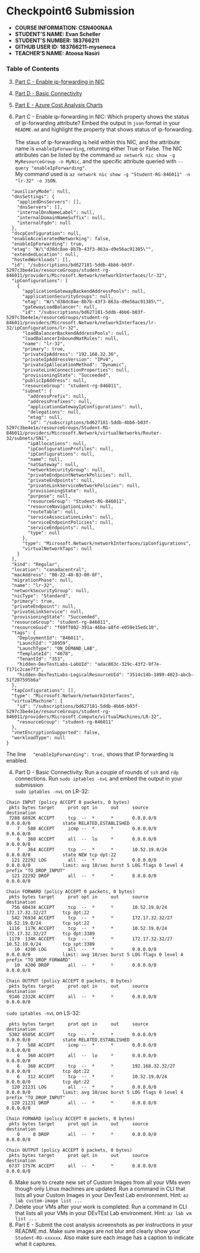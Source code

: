 # Checkpoint6 Submission

- **COURSE INFORMATION: CSN400NAA**
- **STUDENT’S NAME: Evan Scheller**
- **STUDENT'S NUMBER: 183766211**
- **GITHUB USER ID: 183766211-myseneca**
- **TEACHER’S NAME: Atoosa Nasiri**

### Table of Contents

3. [Part C - Enable ip-forwarding in NIC](#header4)
4. [Part D - Basic Connectivity](#header3)
5. [Part E - Azure Cost Analysis Charts](#header4)

3. Part C - Enable ip-forwarding in NIC: Which property shows the status of ip-forwarding attribute? Embed the output in `json` format in your `README.md` and highlight the property that shows status of ip-forwarding.<br> <br>The staus of ip-forwarding is held within this NIC, and the attribute name is `enableIpForwarding`, returning either True or False. The NIC attributes can be listed by the command `az network nic show -g MyResourceGroup -n MyNic`, and the specific attribute queried with `--query "enableIpForwarding"`.<br>
My command used is `az network nic show -g "Student-RG-846011" -n "lr-32" -o JSON`.
```{
  "auxiliaryMode": null,
  "dnsSettings": {
    "appliedDnsServers": [],
    "dnsServers": [],
    "internalDnsNameLabel": null,
    "internalDomainNameSuffix": null,
    "internalFqdn": null
  },
  "dscpConfiguration": null,
  "enableAcceleratedNetworking": false,
  "enableIpForwarding": true,
  "etag": "W/\"d38dc8ae-8b7b-43f3-863a-d9e56ac91385\"",
  "extendedLocation": null,
  "hostedWorkloads": [],
  "id": "/subscriptions/bd627181-5ddb-4bb6-b03f-5297c3be4e1e/resourceGroups/student-rg-846011/providers/Microsoft.Network/networkInterfaces/lr-32",
  "ipConfigurations": [
    {
      "applicationGatewayBackendAddressPools": null,
      "applicationSecurityGroups": null,
      "etag": "W/\"d38dc8ae-8b7b-43f3-863a-d9e56ac91385\"",
      "gatewayLoadBalancer": null,
      "id": "/subscriptions/bd627181-5ddb-4bb6-b03f-5297c3be4e1e/resourceGroups/student-rg-846011/providers/Microsoft.Network/networkInterfaces/lr-32/ipConfigurations/lr-32",
      "loadBalancerBackendAddressPools": null,
      "loadBalancerInboundNatRules": null,
      "name": "lr-32",
      "primary": true,
      "privateIpAddress": "192.168.32.36",
      "privateIpAddressVersion": "IPv4",
      "privateIpAllocationMethod": "Dynamic",
      "privateLinkConnectionProperties": null,
      "provisioningState": "Succeeded",
      "publicIpAddress": null,
      "resourceGroup": "student-rg-846011",
      "subnet": {
        "addressPrefix": null,
        "addressPrefixes": null,
        "applicationGatewayIpConfigurations": null,
        "delegations": null,
        "etag": null,
        "id": "/subscriptions/bd627181-5ddb-4bb6-b03f-5297c3be4e1e/resourceGroups/Student-RG-846011/providers/Microsoft.Network/virtualNetworks/Router-32/subnets/SN1",
        "ipAllocations": null,
        "ipConfigurationProfiles": null,
        "ipConfigurations": null,
        "name": null,
        "natGateway": null,
        "networkSecurityGroup": null,
        "privateEndpointNetworkPolicies": null,
        "privateEndpoints": null,
        "privateLinkServiceNetworkPolicies": null,
        "provisioningState": null,
        "purpose": null,
        "resourceGroup": "Student-RG-846011",
        "resourceNavigationLinks": null,
        "routeTable": null,
        "serviceAssociationLinks": null,
        "serviceEndpointPolicies": null,
        "serviceEndpoints": null,
        "type": null
      },
      "type": "Microsoft.Network/networkInterfaces/ipConfigurations",
      "virtualNetworkTaps": null
    }
  ],
  "kind": "Regular",
  "location": "canadacentral",
  "macAddress": "00-22-48-B3-00-8F",
  "migrationPhase": null,
  "name": "lr-32",
  "networkSecurityGroup": null,
  "nicType": "Standard",
  "primary": true,
  "privateEndpoint": null,
  "privateLinkService": null,
  "provisioningState": "Succeeded",
  "resourceGroup": "student-rg-846011",
  "resourceGuid": "f69ff802-391a-46ba-a8fd-e059e15edc10",
  "tags": {
    "DeploymentId": "846011",
    "LaunchId": "28959",
    "LaunchType": "ON_DEMAND_LAB",
    "TemplateId": "4678",
    "TenantId": "353",
    "hidden-DevTestLabs-LabUId": "adac863c-329c-43f2-9f7e-f171c2cae7f3",
    "hidden-DevTestLabs-LogicalResourceUId": "3514c14b-1899-4023-abcb-51f287595b6a"
  },
  "tapConfigurations": [],
  "type": "Microsoft.Network/networkInterfaces",
  "virtualMachine": {
    "id": "/subscriptions/bd627181-5ddb-4bb6-b03f-5297c3be4e1e/resourceGroups/student-rg-846011/providers/Microsoft.Compute/virtualMachines/LR-32",
    "resourceGroup": "student-rg-846011"
  },
  "vnetEncryptionSupported": false,
  "workloadType": null
}
```
The line `  "enableIpForwarding": true,` shows that IP forwarding is enabled.

4. Part D - Basic Connectivity: Run a couple of rounds of `ssh` and `rdp` connections. Run `sudo iptables -nvL` and embed the output in your submission <br>
`sudo iptables -nvL` on LR-32:<br>
```
Chain INPUT (policy ACCEPT 0 packets, 0 bytes)
 pkts bytes target     prot opt in     out     source               destination
 7288 6892K ACCEPT     tcp  --  *      *       0.0.0.0/0            0.0.0.0/0            state RELATED,ESTABLISHED
    7   588 ACCEPT     icmp --  *      *       0.0.0.0/0            0.0.0.0/0
    6   360 ACCEPT     all  --  lo     *       0.0.0.0/0            0.0.0.0/0
    7   364 ACCEPT     tcp  --  *      *       10.52.19.0/24        0.0.0.0/0            state NEW tcp dpt:22
  121 22292 LOG        all  --  *      *       0.0.0.0/0            0.0.0.0/0            limit: avg 10/sec burst 5 LOG flags 0 level 4 prefix "TO_DROP_INPUT"
  121 22292 DROP       all  --  *      *       0.0.0.0/0            0.0.0.0/0

Chain FORWARD (policy ACCEPT 0 packets, 0 bytes)
 pkts bytes target     prot opt in     out     source               destination
  756 60434 ACCEPT     tcp  --  *      *       10.52.19.0/24        172.17.32.32/27      tcp dpt:22
  542 76934 ACCEPT     tcp  --  *      *       172.17.32.32/27      10.52.19.0/24        tcp spt:22
 1116  117K ACCEPT     tcp  --  *      *       10.52.19.0/24        172.17.32.32/27      tcp dpt:3389
 1179  134K ACCEPT     tcp  --  *      *       172.17.32.32/27      10.52.19.0/24        tcp spt:3389
   10  4200 LOG        all  --  *      *       0.0.0.0/0            0.0.0.0/0            limit: avg 10/sec burst 5 LOG flags 0 level 4 prefix "TO_DROP_FORWARD"
   10  4200 DROP       all  --  *      *       0.0.0.0/0            0.0.0.0/0

Chain OUTPUT (policy ACCEPT 0 packets, 0 bytes)
 pkts bytes target     prot opt in     out     source               destination
 9146 2332K ACCEPT     all  --  *      *       0.0.0.0/0            0.0.0.0/0
 ```
 `sudo iptables -nvL` on LS-32:
```
 pkts bytes target     prot opt in     out     source               destination
 5302 6505K ACCEPT     tcp  --  *      *       0.0.0.0/0            0.0.0.0/0            state RELATED,ESTABLISHED
    7   588 ACCEPT     icmp --  *      *       0.0.0.0/0            0.0.0.0/0
    6   360 ACCEPT     all  --  lo     *       0.0.0.0/0            0.0.0.0/0
    6   360 ACCEPT     tcp  --  *      *       192.168.32.32/27     0.0.0.0/0            tcp dpt:22
    6   312 ACCEPT     tcp  --  *      *       10.52.19.0/24        0.0.0.0/0            tcp dpt:22
  120 21231 LOG        all  --  *      *       0.0.0.0/0            0.0.0.0/0            limit: avg 10/sec burst 5 LOG flags 0 level 4 prefix "TO_DROP_INPUT"
  120 21231 DROP       all  --  *      *       0.0.0.0/0            0.0.0.0/0

Chain FORWARD (policy ACCEPT 0 packets, 0 bytes)
 pkts bytes target     prot opt in     out     source               destination
    0     0 DROP       all  --  *      *       0.0.0.0/0            0.0.0.0/0

Chain OUTPUT (policy ACCEPT 0 packets, 0 bytes)
 pkts bytes target     prot opt in     out     source               destination
 6737 1757K ACCEPT     all  --  *      *       0.0.0.0/0            0.0.0.0/0
 ```
6. Make sure to create new set of Custom Images from all your VMs even though only Linux machines are updated. Run a command in CLI that lists all your Custom Images in your DevTest Lab environment. Hint: `az lab custom-image list ...`
7. Delete your VMs after your work is completed. Run a command in CLI that lists all your VMs in your DEvTEst Lab environment. Hint: `az lab vm list ...`
8. Part E - Submit the cost analysis screenshots as per instructions in your README.md. Make sure images are not blur and clearly show your `Student-RG-xxxxxx`. Also make sure each image has a caption to indicate what it captures. 